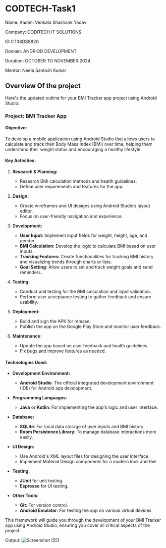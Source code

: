 # CODTECH-Task1
Name: Kadimi Venkata Shashank Yadav

Company: CODITECH IT SOLUTIONS

ID:CT08DS8820

Domain: ANDRIOD DEVELOPMENT

Duration: OCTOBER TO NOVEMBER 2024

Mentor: Neela Santosh Kumar

## Overview Of the project
Here's the updated outline for your BMI Tracker app project using Android Studio:

### Project: BMI Tracker App

#### Objective:
To develop a mobile application using Android Studio that allows users to calculate and track their Body Mass Index (BMI) over time, helping them understand their weight status and encouraging a healthy lifestyle.

#### Key Activities:
1. **Research & Planning:**
   - Research BMI calculation methods and health guidelines.
   - Define user requirements and features for the app.

2. **Design:**
   - Create wireframes and UI designs using Android Studio’s layout editor.
   - Focus on user-friendly navigation and experience.

3. **Development:**
   - **User Input:** Implement input fields for weight, height, age, and gender.
   - **BMI Calculation:** Develop the logic to calculate BMI based on user inputs.
   - **Tracking Features:** Create functionalities for tracking BMI history and visualizing trends through charts or lists.
   - **Goal Setting:** Allow users to set and track weight goals and send reminders.

4. **Testing:**
   - Conduct unit testing for the BMI calculation and input validation.
   - Perform user acceptance testing to gather feedback and ensure usability.

5. **Deployment:**
   - Build and sign the APK for release.
   - Publish the app on the Google Play Store and monitor user feedback.

6. **Maintenance:**
   - Update the app based on user feedback and health guidelines.
   - Fix bugs and improve features as needed.

#### Technologies Used:
- **Development Environment:**
  - **Android Studio**: The official integrated development environment (IDE) for Android app development.

- **Programming Languages:**
  - **Java** or **Kotlin**: For implementing the app's logic and user interface.

- **Database:**
  - **SQLite**: For local data storage of user inputs and BMI history.
  - **Room Persistence Library**: To manage database interactions more easily.

- **UI Design:**
  - Use Android's XML layout files for designing the user interface.
  - Implement Material Design components for a modern look and feel.

- **Testing:**
  - **JUnit** for unit testing.
  - **Espresso** for UI testing.

- **Other Tools:**
  - **Git**: For version control.
  - **Android Emulator**: For testing the app on various virtual devices.

This framework will guide you through the development of your BMI Tracker app using Android Studio, ensuring you cover all critical aspects of the project.

Output:
![Screenshot (55)](https://github.com/user-attachments/assets/2f39eae2-1d8f-4004-87f9-871db13e87ab)

